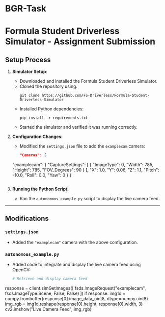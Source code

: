 # BGR-Task
# Formula Student Driverless Simulator - Assignment Submission

## Setup Process
1. **Simulator Setup**:
   - Downloaded and installed the Formula Student Driverless Simulator.
   - Cloned the repository using:
     ```
     git clone https://github.com/FS-Driverless/Formula-Student-Driverless-Simulator
     ```
   - Installed Python dependencies:
     ```
     pip install -r requirements.txt
     ```
   - Started the simulator and verified it was running correctly.

2. **Configuration Changes**:
   - Modified the `settings.json` file to add the `examplecam` camera:
     ```json
     "Cameras": {
    "examplecam": {
        "CaptureSettings": [
        {
            "ImageType": 0,
            "Width": 785,
            "Height": 785,
            "FOV_Degrees": 90
        }
        ],
        "X": 1.0,
        "Y": 0.06,
        "Z": 1.1,
        "Pitch": -10.0,
        "Roll": 0.0,
        "Yaw": 0
    }
}

     ```

3. **Running the Python Script**:
   - Ran the `autonomous_example.py` script to display the live camera feed.

---

## Modifications

### `settings.json`
- Added the `"examplecam"` camera with the above configuration.

### `autonomous_example.py`
- Added code to integrate and display the live camera feed using OpenCV:
   ```python
   # Retrieve and display camera feed
response = client.simGetImages([
    fsds.ImageRequest("examplecam", fsds.ImageType.Scene, False, False)
])
if response:
    img1d = numpy.frombuffer(response[0].image_data_uint8, dtype=numpy.uint8)
    img_rgb = img1d.reshape(response[0].height, response[0].width, 3)
    cv2.imshow("Live Camera Feed", img_rgb)

